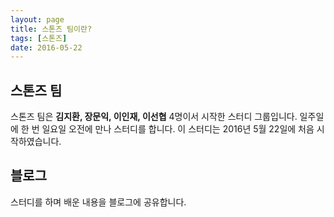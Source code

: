 ```yaml
---
layout: page
title: 스톤즈 팀이란?
tags: [스톤즈]
date: 2016-05-22
---
```


## 스톤즈 팀
스톤즈 팀은 **김지환, 장문익, 이인재, 이선협** 4명이서 시작한 스터디 그룹입니다. 일주일에 한 번 일요일 오전에 만나 스터디를 합니다. 이 스터디는 2016년 5월 22일에 처음 시작하였습니다.

## 블로그
스터디를 하며 배운 내용을 블로그에 공유합니다.

